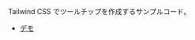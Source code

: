 Tailwind CSS でツールチップを作成するサンプルコード。

- [デモ](https://koki-develop.github.io/tailwindcss-tooltip-example/)
